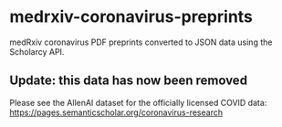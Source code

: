 # medrxiv-coronavirus-preprints
medRxiv coronavirus PDF preprints converted to JSON data using the Scholarcy API.

## Update: this data has now been removed
Please see the AllenAI dataset for the officially licensed COVID data: https://pages.semanticscholar.org/coronavirus-research

